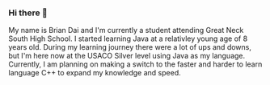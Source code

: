 ### Hi there 👋

<!--
**BrianDai22/BrianDai22** is a ✨ _special_ ✨ repository because its `README.md` (this file) appears on your GitHub profile.

Here are some ideas to get you started:

- 🔭 I’m currently working on ...
- 🌱 I’m currently learning ...
- 👯 I’m looking to collaborate on ...
- 🤔 I’m looking for help with ...
- 💬 Ask me about ...
- 📫 How to reach me: ...
- 😄 Pronouns: ...
- ⚡ Fun fact: ...
-->

My name is Brian Dai and I'm currently a student attending Great Neck South High School. I started learning Java at a relativley young age of 8 years old. During my learning journey there were a lot of ups and downs, but I'm here now at the USACO Silver level using Java as my language. Currently, I am planning on making a switch to the faster and harder to learn language C++ to expand my knowledge and speed.
